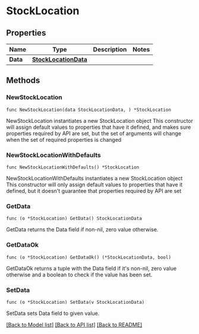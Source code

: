 # StockLocation

## Properties

Name | Type | Description | Notes
------------ | ------------- | ------------- | -------------
**Data** | [**StockLocationData**](StockLocationData.md) |  | 

## Methods

### NewStockLocation

`func NewStockLocation(data StockLocationData, ) *StockLocation`

NewStockLocation instantiates a new StockLocation object
This constructor will assign default values to properties that have it defined,
and makes sure properties required by API are set, but the set of arguments
will change when the set of required properties is changed

### NewStockLocationWithDefaults

`func NewStockLocationWithDefaults() *StockLocation`

NewStockLocationWithDefaults instantiates a new StockLocation object
This constructor will only assign default values to properties that have it defined,
but it doesn't guarantee that properties required by API are set

### GetData

`func (o *StockLocation) GetData() StockLocationData`

GetData returns the Data field if non-nil, zero value otherwise.

### GetDataOk

`func (o *StockLocation) GetDataOk() (*StockLocationData, bool)`

GetDataOk returns a tuple with the Data field if it's non-nil, zero value otherwise
and a boolean to check if the value has been set.

### SetData

`func (o *StockLocation) SetData(v StockLocationData)`

SetData sets Data field to given value.



[[Back to Model list]](../README.md#documentation-for-models) [[Back to API list]](../README.md#documentation-for-api-endpoints) [[Back to README]](../README.md)


